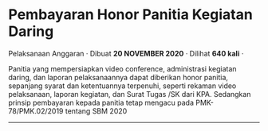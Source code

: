 Pembayaran Honor Panitia Kegiatan Daring
========================================

Pelaksanaan Anggaran · Dibuat **20 NOVEMBER 2020** · Dilihat **640 kali** ·

Panitia yang mempersiapkan video conference, administrasi kegiatan daring, dan laporan pelaksanaannya dapat diberikan honor panitia, sepanjang syarat dan ketentuannya terpenuhi, seperti rekaman video pelaksanaan, laporan kegiatan, dan Surat Tugas /SK dari KPA. Sedangkan prinsip pembayaran kepada panitia tetap mengacu pada PMK-78/PMK.02/2019 tentang SBM 2020  

  
  
  

* * *